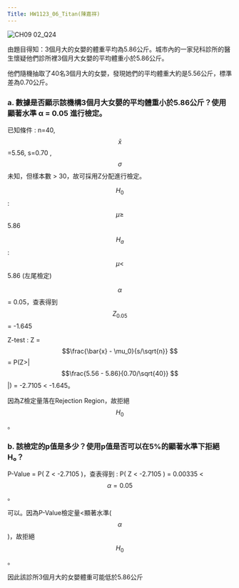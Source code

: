 ```yaml
---
Title: HW1123_06_Titan(陳嘉祥)
--- 
```



![CH09 02_Q24](https://github.com/user-attachments/assets/1eb9e077-a6bb-4a05-b1dd-75922f8f2158)

由題目得知：3個月大的女嬰的體重平均為5.86公斤。城市內的一家兒科診所的醫生懷疑他們診所裡3個月大女嬰的平均體重小於5.86公斤。 

他們隨機抽取了40名3個月大的女嬰，發現她們的平均體重大約是5.56公斤，標準差為0.70公斤。 

### a. 數據是否顯示該機構3個月大女嬰的平均體重小於5.86公斤？使用顯著水準 α = 0.05 進行檢定。 

已知條件 : n=40, $$\bar{x} $$=5.56, s=0.70 , $$\sigma $$未知，但樣本數 > 30，故可採用Z分配進行檢定。 

$$H_0$$ : $$\mu\ge$$ 5.86 

$$H_a$$ : $$\mu < $$ 5.86 (左尾檢定)

$$\alpha $$ = 0.05，查表得到 $$Z_{0.05} $$  = -1.645  

Z-test : Z = $$\frac{\bar{x} - \mu_0}{s/\sqrt{n}} $$  = P(Z>| $$\frac{5.56 - 5.86}{0.70/\sqrt{40}} $$ |) = -2.7105 < -1.645。    

因為Z檢定量落在Rejection Region，故拒絕 $$H_{0} $$ 。 


### b. 該檢定的p值是多少？使用p值是否可以在5%的顯著水準下拒絕 H₀？

P-Value = P( Z < -2.7105 )，查表得到 : P( Z < -2.7105 ) = 0.00335 < $$\alpha=0.05 $$。 

可以。因為P-Value檢定量<顯著水準($$\alpha $$)，故拒絕 $$H_{0} $$。

因此該診所3個月大的女嬰體重可能低於5.86公斤

